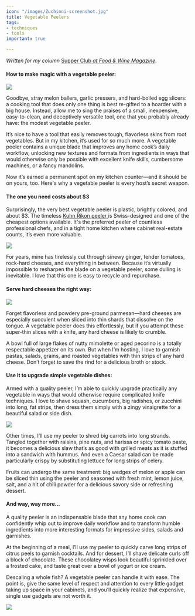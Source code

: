 ```yaml
---
icon: "/images/Zuchinni-screenshot.jpg"
title: Vegetable Peelers
tags:
- techniques
- tools
important: true

---
```

_Written for my column_ [Supper Club _at Food & Wine Magazine_](https://www.foodandwine.com/cooking-techniques/hot-peppers-preserving-supper-club)_._

#### **How to make magic with a vegetable peeler:**

![](https://imagesvc.meredithcorp.io/v3/mm/image?url=https%3A%2F%2Fstatic.onecms.io%2Fwp-content%2Fuploads%2Fsites%2F9%2F2020%2F02%2Fways-to-use-a-veggie-peeler-FT-BLOG0220-3.jpg)

Goodbye, stray melon ballers, garlic pressers, and hard-boiled egg slicers: a cooking tool that does only one thing is best re-gifted to a hoarder with a big house.  Instead, allow me to sing the praises of a small, inexpensive, easy-to-clean, and deceptively versatile tool, one that you probably already have: the modest vegetable peeler.

It’s nice to have a tool that easily removes tough, flavorless skins from root vegetables. But in my kitchen, it’s used for so much more. A vegetable peeler contains a unique blade that improves any home cook’s daily workflow, unlocking new textures and formats from ingredients in ways that would otherwise only be possible with excellent knife skills, cumbersome machines, or a fancy mandolins.

Now it’s earned a permanent spot on my kitchen counter—and it should be on yours, too. Here's why a vegetable peeler is every host’s secret weapon.

#### **The one you need costs about $3**

Surprisingly, the very best vegetable peeler is plastic, brightly colored, and about $3. The timeless [Kuhn Rikon peeler ](https://www.amazon.com/Kuhn-Rikoma-Original-Peeler-3-Pack/dp/B083PQLPPT/ref=as_li_ss_tl?ie=UTF8&linkCode=ll1&tag=fwjonahreiderveggiepeeler0220-20&linkId=169c8a32f5375edd1e69251e650601d1&language=en_US "(opens new window)")is Swiss-designed and one of the cheapest options available. It's the preferred peeler of countless professional chefs, and in a tight home kitchen where cabinet real-estate counts, it’s even more valuable.

![](https://images-na.ssl-images-amazon.com/images/I/81wc3tSnWFL._AC_SL1500_.jpg)

For years, mine has tirelessly cut through sinewy ginger, tender tomatoes, rock-hard cheeses, and everything in between. Because it’s virtually impossible to resharpen the blade on a vegetable peeler, some dulling is inevitable. I love that this one is easy to recycle and repurchase.

#### Serve hard cheeses the right way:

![](https://imagesvc.meredithcorp.io/v3/mm/image?url=https%3A%2F%2Fstatic.onecms.io%2Fwp-content%2Fuploads%2Fsites%2F9%2F2020%2F02%2Fways-to-use-a-veggie-peeler-XL-BLOG0220.jpg)

Forget flavorless and powdery pre-ground parmesan—hard cheeses are especially succulent when sliced into thin shards that dissolve on the tongue. A vegetable peeler does this effortlessly, but if you attempt these super-thin slices with a knife, any hard cheese is likely to crumble.

A bowl full of large flakes of nutty mimolette or aged pecorino is a totally respectable appetizer on its own. But when I’m hosting, I love to garnish pastas, salads, grains, and roasted vegetables with thin strips of any hard cheese. Don’t forget to save the rind for a delicious broth or stock.

#### Use it to upgrade simple vegetable dishes:

Armed with a quality peeler, I’m able to quickly upgrade practically any vegetable in ways that would otherwise require complicated knife techniques. I love to shave squash, cucumbers, big radishes, or zucchini into long, fat strips, then dress them simply with a zingy vinaigrette for a beautiful salad or side dish.

![](https://imagesvc.meredithcorp.io/v3/mm/image?url=https%3A%2F%2Fstatic.onecms.io%2Fwp-content%2Fuploads%2Fsites%2F9%2F2020%2F02%2Fways-to-use-a-veggie-peeler-FT-BLOG0220-3.jpg)

Other times, I’ll use my peeler to shred big carrots into long strands. Tangled together with raisins, pine nuts, and harissa or spicy tomato paste, it becomes a delicious slaw that’s as good with grilled meats as it is stuffed into a sandwich with hummus. And even a Caesar salad can be made particularly crispy by substituting lettuce for long strips of celery.

Fruits can undergo the same treatment: big wedges of melon or apple can be sliced thin using the peeler and seasoned with fresh mint, lemon juice, salt, and a hit of chili powder for a delicious savory side or refreshing dessert.

#### And way, way more…

A quality peeler is an indispensable blade that any home cook can confidently whip out to improve daily workflow and to transform humble ingredients into more interesting formats for impressive sides, salads and garnishes.

At the beginning of a meal, I’ll use my peeler to quickly carve long strips of citrus peels to garnish cocktails. And for dessert, I’ll shave delicate curls off a block of chocolate. These chocolatey wisps look beautiful sprinkled over a frosted cake, and taste great over a bowl of yogurt or ice cream.

Descaling a whole fish? A vegetable peeler can handle it with ease. The point is, give the same level of respect and attention to every little gadget taking up space in your cabinets, and you’ll quickly realize that expensive, single use gadgets are not worth it.

![](https://imagesvc.meredithcorp.io/v3/mm/image?url=https%3A%2F%2Fstatic.onecms.io%2Fwp-content%2Fuploads%2Fsites%2F9%2F2020%2F02%2Fways-to-use-a-veggie-peeler-FT-BLOG0220.jpg)
